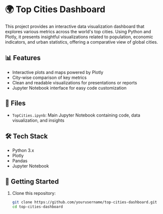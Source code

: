 # 🌍 Top Cities Dashboard

This project provides an interactive data visualization dashboard that explores various metrics across the world's top cities. Using Python and Plotly, it presents insightful visualizations related to population, economic indicators, and urban statistics, offering a comparative view of global cities.

## 📊 Features
- Interactive plots and maps powered by Plotly
- City-wise comparison of key metrics
- Clean and readable visualizations for presentations or reports
- Jupyter Notebook interface for easy code customization

## 📁 Files
- `TopCities.ipynb`: Main Jupyter Notebook containing code, data visualization, and insights

## 🛠️ Tech Stack
- Python 3.x
- Plotly
- Pandas
- Jupyter Notebook

## 🚀 Getting Started
1. Clone this repository:
   ```bash
   git clone https://github.com/yourusername/top-cities-dashboard.git
   cd top-cities-dashboard
